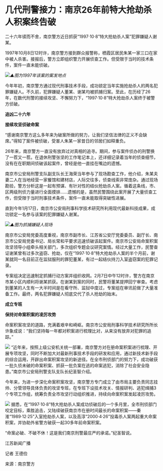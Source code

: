 # 几代刑警接力：南京26年前特大抢劫杀人积案终告破

二十六年锲而不舍，南京警方近日抓获“1997·10·8”特大抢劫杀人案”犯罪嫌疑人谢某。

1997年10月8日12时许，南京警方接到群众报警称，栖霞区居民朱某一家三口在家中被人杀害。接报后，警方立即组织警力开展侦查工作。但受限于当时的技术条件，案件一直未能侦破。

![](https://inews.gtimg.com/newsapp_bt/0/15775572256/1000)_▲图为1997年该案的案发地点_

今年年初，南京警方通过现代刑事技术手段，成功锁定当年实施抢劫杀人的两名犯罪嫌疑人。不久前，犯罪嫌疑人董某、谢某均被抓捕归案。至此，在历经了26年，在数代刑警的接续攻坚、不懈努力下，“1997·10·8”特大抢劫杀人案终于被警方侦破。

**追凶二十六年**

**接续攻坚侦破命案**

“感谢南京警方这么多年来为破案所做的努力，让我们坚信法律的正义不会缺席。”得知了案件被侦破，受害人朱某一家昔日的邻居们如释重负。

26年来，南京警方一直没有放弃过对真相的追寻。期间，参与案件侦办的刑警换了一茬又一茬。在退休刑警张坚的工作笔记本上，还详细记录着当年的侦查细节，没有在在职期间侦破该起案件，曾经是他一直挂在嘴边的遗憾。

南京市公安局刑警支队副支队长王海荣当年参与了现场勘查工作，他介绍，朱某夫妻二人在当地经营一家餐馆和建材店，人际交往多，侦查线索非常庞杂。通过现场勘验，警方分析这是一起有预谋、有针对性的结伙抢劫杀人案。循着这条线，市、区两级刑侦力量进行全面摸排……遗憾的是，虽然民警围绕此案开展了大量侦查工作，但受限于当时刑事技术条件，案件一直未能取得突破性进展。

直到今年1月17日，南京市公安局刑事科学技术研究所利用现代最新科技成果，成功锁定一名参与该案的犯罪嫌疑人谢某。

![](https://inews.gtimg.com/newsapp_bt/0/15775572306/1000)_▲图为抓捕嫌疑人现场_

南京市公安局党委高度重视，南京市副市长、江苏省公安厅党委委员、副厅长、南京市公安局党委书记、局长常和平要求迅速侦破该起案件。南京市公安局命案积案攻坚领导小组牵头相关部门，多次组织专题会议研究案情。经过大量工作，民警查证谢某曾有过多次盗窃、抢劫，仅在“1997·10·8”特大抢劫杀人案的半个月前，谢某就同一名目前正在监狱服刑的罪犯董某，有过一起结伙持刀入室盗窃案的犯罪记录。

专案组决定迅速制定抓捕行动方案并组织收网。2月7日中午12时许，警方在南京市某小区内顺利将谢某抓获。在谢某到案的同时，民警将董某提押回宁审查。考虑到董某的人生有一大半时间是在看守所、监狱中度过，专案组在审讯前做了大量准备工作。最终，两名犯罪嫌疑人彻底交代了杀人抢劫的始末。

**成立专班**

**保持对命案积案的凌厉攻势**

命案积案攻坚的道路，充满着艰辛和崎岖。南京市公安局刑事科学技术研究所所长许象成说：“我们坚持每一年都对积案进行梳理比对，从来没有放弃对犯罪的追踪。”

![](https://inews.gtimg.com/newsapp_bt/0/15775572356/1000)
“近年来，按照上级公安机关统一部署，南京警方对在册命案积案进行梳理、开展专项攻坚，同时不断加大对最新刑事技术手段的研发和应用，通过新技术新手段的综合运用，开辟出命案积案攻坚的新途径。在全市刑侦部门的努力下，成功破获一批久侦未破的命案积案、抓获一批负案在逃的命案逃犯，消除了社会安全隐患。”南京市公安局刑警支队支队长纪圣智介绍。

今年来，为进一步深化命案积案攻坚，南京警方专门成立了由市局主要负责同志挂帅、分管领导具体负责的攻坚专班，在专班下设技术攻关、情报研判、逃犯缉捕3个专项工作组，统筹负责全市攻坚行动组织推进，持续向命案积案发起凌厉攻势。

![](https://inews.gtimg.com/newsapp_bt/0/15775572315/1000)
据悉，在“1997·10·8”特大抢劫杀人案成功侦破后的一个多月里，全市刑侦部门咬定目标，乘胜追击，又陆续破获南京市在册时间最长的命案积案——秦淮“1989·12·25”入室抢劫杀人案，以及高淳“2000·4·26”投毒杀人案两起重大命案积案，并协助外省警方破获一起30多年前命案积案。

“命案必破、不破不休！这是我们南京刑警最庄严的承诺。”纪圣智说。

江苏新闻广播

记者 王德俭

来源：南京警方

